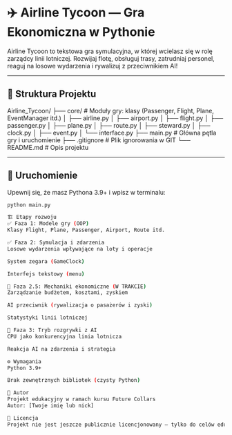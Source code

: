 # ✈️ Airline Tycoon — Gra Ekonomiczna w Pythonie

Airline Tycoon to tekstowa gra symulacyjna, w której wcielasz się w rolę zarządcy linii lotniczej. Rozwijaj flotę, obsługuj trasy, zatrudniaj personel, reaguj na losowe wydarzenia i rywalizuj z przeciwnikiem AI!

---

## 📁 Struktura Projektu

Airline_Tycoon/
├── core/ # Moduły gry: klasy (Passenger, Flight, Plane, EventManager itd.)
│ ├── airline.py
│ ├── airport.py
│ ├── flight.py
│ ├── passenger.py
│ ├── plane.py
│ ├── route.py
│ ├── steward.py
│ ├── clock.py
│ ├── event.py
│ └── interface.py
├── main.py # Główna pętla gry i uruchomienie
├── .gitignore # Plik ignorowania w GIT
└── README.md # Opis projektu

---

## 🚀 Uruchomienie

Upewnij się, że masz Pythona 3.9+ i wpisz w terminalu:

```bash
python main.py

🏗️ Etapy rozwoju
✅ Faza 1: Modele gry (OOP)
Klasy Flight, Plane, Passenger, Airport, Route itd.

✅ Faza 2: Symulacja i zdarzenia
Losowe wydarzenia wpływające na loty i operacje

System zegara (GameClock)

Interfejs tekstowy (menu)

🚧 Faza 2.5: Mechaniki ekonomiczne (W TRAKCIE)
Zarządzanie budżetem, kosztami, zyskiem

AI przeciwnik (rywalizacja o pasażerów i zyski)

Statystyki linii lotniczej

🧠 Faza 3: Tryb rozgrywki z AI
CPU jako konkurencyjna linia lotnicza

Reakcja AI na zdarzenia i strategia

⚙️ Wymagania
Python 3.9+

Brak zewnętrznych bibliotek (czysty Python)

👤 Autor
Projekt edukacyjny w ramach kursu Future Collars
Autor: [Twoje imię lub nick]

📝 Licencja
Projekt nie jest jeszcze publicznie licencjonowany – tylko do celów edukacyjnych.